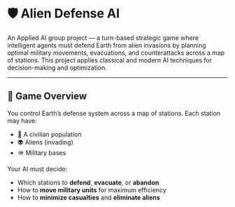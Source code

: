 # 🛡️ Alien Defense AI

An Applied AI group project — a turn-based strategic game where intelligent agents must defend Earth from alien invasions by planning optimal military movements, evacuations, and counterattacks across a map of stations. This project applies classical and modern AI techniques for decision-making and optimization.

---

## 🚀 Game Overview

You control Earth’s defense system across a map of stations. Each station may have:
- 👥 A civilian population
- 👽 Aliens (invading)
- 🪖 Military bases

Your AI must decide:
- Which stations to **defend**, **evacuate**, or **abandon**
- How to **move military units** for maximum efficiency
- How to **minimize casualties** and **eliminate aliens**
